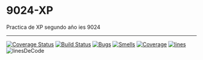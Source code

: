 # 9024-XP

Practica de XP segundo año ies 9024

---
[![Coverage Status](https://coveralls.io/repos/github/leonardxfce/9024-XP/badge.svg?branch=master)](https://coveralls.io/github/leonardxfce/9024-XP?branch=master)
[![Build Status](https://travis-ci.org/leonardxfce/9024-XP.svg?branch=master)](https://travis-ci.org/leonardxfce/9024-XP)
[![Bugs](https://sonarcloud.io/api/project_badges/measure?project=com.ies.app%3Amy-app&metric=bugs)](https://sonarcloud.io/project/issues?id=com.ies.app%3Amy-app&resolved=false&types=BUG)
[![Smells](https://sonarcloud.io/api/project_badges/measure?project=com.ies.app%3Amy-app&metric=code_smells)](https://sonarcloud.io/project/issues?id=com.ies.app%3Amy-app&resolved=false&types=CODE_SMELL)
[![Coverage](https://sonarcloud.io/api/project_badges/measure?project=com.ies.app%3Amy-app&metric=coverage)](https://sonarcloud.io/component_measures?id=com.ies.app%3Amy-app&metric=coverage)
[![lines](https://sonarcloud.io/api/project_badges/measure?project=com.ies.app%3Amy-app&metric=duplicated_lines_density)](https://sonarcloud.io/component_measures?id=com.ies.app%3Amy-app&metric=duplicated_lines_density)
![linesDeCode](https://sonarcloud.io/api/project_badges/measure?project=com.ies.app%3Amy-app&metric=ncloc)
